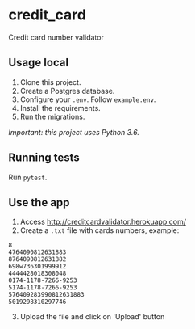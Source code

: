 # credit_card
Credit card number validator

## Usage local
1. Clone this project.
2. Create a Postgres database.
3. Configure your `.env`. Follow `example.env`.
4. Install the requirements.
5. Run the migrations.

_Important: this project uses Python 3.6._

## Running tests
Run `pytest`.

## Use the app
1. Access http://creditcardvalidator.herokuapp.com/
2. Create a `.txt` file with cards numbers, example:
```
8
4764090812631883
8764090812631882
698w736301999912
4444428018308048
0174-1178-7266-9253
5174-1178-7266-9253
576409283990812631883
5019298310297746
```
3. Upload the file and click on 'Upload' button
